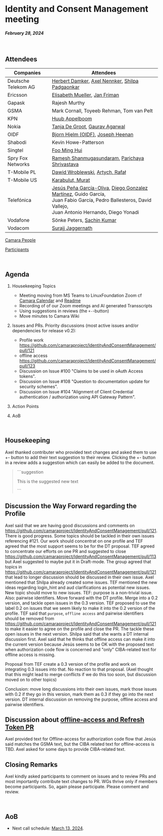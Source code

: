 # Identity and Consent Management meeting

#### *February 28, 2024*

<br>

## Attendees

| Companies | Attendees |
| --------- | --------- |
| Deutsche Telekom AG | [Herbert Damker](https://wiki.camaraproject.org/display/~hdamker), [Axel Nennker](https://wiki.camaraproject.org/display/~ignisvulpis), [Shilpa Padgaonkar](https://wiki.camaraproject.org/display/~shilpa.padgaonkar) |
| Ericsson  | [Elisabeth Mueller](https://wiki.camaraproject.org/display/~elisabethmueller), [Jan Friman](https://wiki.camaraproject.org/display/~Jan_Friman) |
| Gapask    | Rajesh Murthy |
| GSMA      | Mark Cornall, Toyeeb Rehman, Tom van Pelt |
| KPN       | [Huub Appelboom](https://github.com/HuubAppelboom) |
| Nokia     | [Tanja De Groot](https://wiki.camaraproject.org/display/~TanjaDeGroot), [Gaurav Agarwal](https://wiki.camaraproject.org/display/~gaurav2192) |
| OIDF      | [Bjorn Hjelm (OIDF)](https://github.com/bhjelm), [Joseph Heenan](https://github.com/jogu)  |
| Shabodi   | Kevin Howe-Patterson |
| Singtel   | [Foo Ming Hui](https://wiki.camaraproject.org/display/~mhfoo) |
| Spry Fox Networks | [Ramesh Shanmugasundaram](https://wiki.camaraproject.org/display/~sfnuser), [Parichaya Shrivastava](https://wiki.camaraproject.org/display/~lfsfn) |
| T-Mobile PL | [Dawid Wroblewski](https://github.com/DT-DawidWroblewski), [Artych, Rafał](https://wiki.camaraproject.org/display/~rart) |
| T-Mobile US | [Karabulut, Murat](https://wiki.camaraproject.org/display/~gmuratk) |
| Telefónica | [Jesús Peña García-Oliva](https://github.com/jpengar), [Diego Gonzalez Martínez](https://github.com/diegogonmar), Guido García,<br> Juan Fabio García, Pedro Ballesteros, David Vallejo,<br> Juan Antonio Hernando, Diego Yonadi |
| Vodafone  | Sönke Peters, [Sachin Kumar](https://wiki.camaraproject.org/display/~sachinvodafone)|
| Vodacom | [Surajj Jaggernath](https://wiki.camaraproject.org/display/~surajjj) |

[Camara People](https://wiki.camaraproject.org/browsepeople.action)

[Participants](https://github.com/camaraproject/Governance/blob/main/PARTICIPANTS.MD)

<br>

## Agenda

1. Housekeeping Topics
   - Meeting moving from MS Teams to LinuxFoundation Zoom cf [Camara Calendar](https://lists.camaraproject.org/calendar) and [Readme](https://github.com/camaraproject/IdentityAndConsentManagement/blob/main/README.md)
   - Recording of of our Zoom meetings and AI generated Transscripts
   - Using suggestions in reviews (the `+-`-button)
   - Move minutes to Camara Wiki
3. Issues and PRs. Priority discussions (most active issues and/or dependencies for release v0.2):
    - Profile work [https://github.com/camaraproject/IdentityAndConsentManagement/pull/121 ](https://github.com/camaraproject/IdentityAndConsentManagement/issues/122)
    - offline access https://github.com/camaraproject/IdentityAndConsentManagement/pull/123
    - Discussion on Issue #100 "Claims to be used in oAuth Access tokens".
    - Discussion on Issue #108 "Question to documentation update for security schemes".
    - Discussion on Issue #104 "Alignment of Client Credential authentication / authorization using API Gateway Pattern".

5. Action Points
6. AoB

<br>

## Housekeeping 

Axel thanked contributer who provided text changes and asked them to use +- button to add their text suggestion to their review. Clicking the +- button in a review adds a suggestion which can easily be added to the document.

> \`\`\`suggestion
> 
> This is the suggested new text
> 
> \`\`\` 


## Discussion the Way Forward regarding the Profile

Axel said that we are having good discussions and comments on https://github.com/camaraproject/IdentityAndConsentManagement/pull/121.
There is good progress. Some topics should be tackled in their own issues referencing #121.
Our work should concentrat on one profile and TEF agreed that the most support seems to be for the DT proposal.
TEF agreed to concentrate our efforts on one PR and suggested to close https://github.com/camaraproject/IdentityAndConsentManagement/pull/113 but Axel suggested to maybe put it in Draft-mode.
The group agreed that topics in https://github.com/camaraproject/IdentityAndConsentManagement/pull/121 that lead to longer discussion should be discussed in their own issue.
Axel mentioned that Shilpa already created some issues. TEF mentioned the new ideas regarding login_hint and aud clarifications as potential new issues.
New topic should move to new issues. TEF: purpose is a non-trivial issue. Also: pairwise identifiers.
Move forward with the DT profile. Merge into a 0.2 version, and tackle open issues in the 0.3 version.
TEF proposed to use the label 0.2 on issues that we seem likely to make it into the 0.2 version of the profile.
TEF said that `purpose`, `offline access` and pairwise identifiers should be removed from https://github.com/camaraproject/IdentityAndConsentManagement/pull/121 to make it easier to agree on the profile and close the PR. The tackle these open issues in the next version.
Shilpa said that she wants a DT internal discussion first. Axel said that he thinks that offline access can make it into the current version because Jesús seems to be OK with the proposed text when authorization code flow is concerned and "only" CIBA-related text for offline access is missing.

Proposal from TEF create a 0.3 version of the profile and work on integrating 0.3 issues into that. No reaction to that proposal.
(Axel thought that this might lead to merge conflicts if we do this too soon, but discussion moved on to other topics)

Conclusion: move long discussions into their own issues, mark those issues with 0.2 if they go in this version, mark them as 0.3 if they go into the next version.
DT internal discussion on removing the purpose, offline access and pairwise identifiers.

## Discussion about [offline-access and Refresh Token PR](https://github.com/camaraproject/IdentityAndConsentManagement/pull/123)

Axel provided text for Offline-access for authorization code flow that Jesús said matches the GSMA text, but the CIBA related text for offline-access is TBD.
Axel asked for some days to provide CIBA-related text.

## Closing Remarks

Axel kindly asked participants to comment on issues and to review PRs and most importantly contribute text changes to PR.
WGs thrive only if members become participants. So, again please participate. Please comment and review.



<br>

## AoB

- Next call schedule: [March 13, 2024](https://lists.camaraproject.org/g/sp-icm/viewevent?repeatid=57069&eventid=2258113&calstart=2024-03-13).
